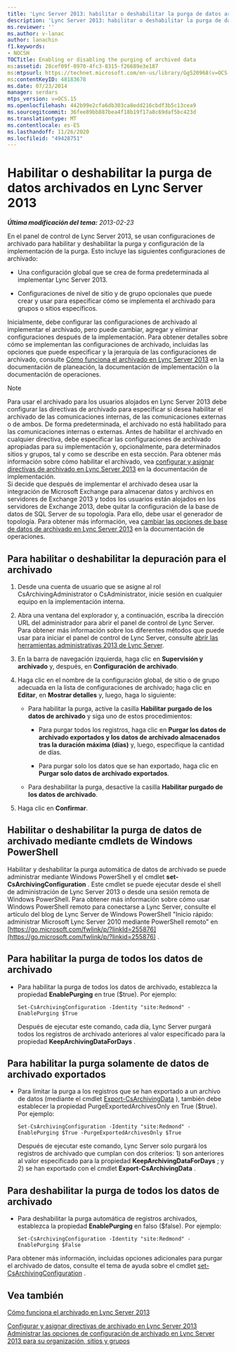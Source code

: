 ```yaml
---
title: 'Lync Server 2013: habilitar o deshabilitar la purga de datos archivados'
description: 'Lync Server 2013: habilitar o deshabilitar la purga de datos archivados.'
ms.reviewer: ''
ms.author: v-lanac
author: lanachin
f1.keywords:
- NOCSH
TOCTitle: Enabling or disabling the purging of archived data
ms:assetid: 28cef09f-0970-4fc3-8315-f26689e3e187
ms:mtpsurl: https://technet.microsoft.com/en-us/library/Gg520968(v=OCS.15)
ms:contentKeyID: 48183678
ms.date: 07/23/2014
manager: serdars
mtps_version: v=OCS.15
ms.openlocfilehash: 442b99e2cfa6db303ca8edd216cbdf3b5c13cea9
ms.sourcegitcommit: 36fee89bb887bea4f18b19f17a8c69daf5bc423d
ms.translationtype: MT
ms.contentlocale: es-ES
ms.lasthandoff: 11/26/2020
ms.locfileid: "49428751"
---
```

# <a name="enabling-or-disabling-the-purging-of-archived-data-in-lync-server-2013"></a>Habilitar o deshabilitar la purga de datos archivados en Lync Server 2013

<div data-xmlns="http://www.w3.org/1999/xhtml">

<div class="topic" data-xmlns="http://www.w3.org/1999/xhtml" data-msxsl="urn:schemas-microsoft-com:xslt" data-cs="https://msdn.microsoft.com/">

<div data-asp="https://msdn2.microsoft.com/asp">



</div>

<div id="mainSection">

<div id="mainBody">

<span> </span>

_**Última modificación del tema:** 2013-02-23_

En el panel de control de Lync Server 2013, se usan configuraciones de archivado para habilitar y deshabilitar la purga y configuración de la implementación de la purga. Esto incluye las siguientes configuraciones de archivado:

  - Una configuración global que se crea de forma predeterminada al implementar Lync Server 2013.

  - Configuraciones de nivel de sitio y de grupo opcionales que puede crear y usar para especificar cómo se implementa el archivado para grupos o sitios específicos.

Inicialmente, debe configurar las configuraciones de archivado al implementar el archivado, pero puede cambiar, agregar y eliminar configuraciones después de la implementación. Para obtener detalles sobre cómo se implementan las configuraciones de archivado, incluidas las opciones que puede especificar y la jerarquía de las configuraciones de archivado, consulte [Cómo funciona el archivado en Lync Server 2013](lync-server-2013-how-archiving-works.md) en la documentación de planeación, la documentación de implementación o la documentación de operaciones.

<div>


> [!NOTE]  
> Para usar el archivado para los usuarios alojados en Lync Server 2013 debe configurar las directivas de archivado para especificar si desea habilitar el archivado de las comunicaciones internas, de las comunicaciones externas o de ambos. De forma predeterminada, el archivado no está habilitado para las comunicaciones internas o externas. Antes de habilitar el archivado en cualquier directiva, debe especificar las configuraciones de archivado apropiadas para su implementación y, opcionalmente, para determinados sitios y grupos, tal y como se describe en esta sección. Para obtener más información sobre cómo habilitar el archivado, vea <A href="lync-server-2013-configuring-and-assigning-archiving-policies.md">configurar y asignar directivas de archivado en Lync Server 2013</A> en la documentación de implementación.<BR>Si decide que después de implementar el archivado desea usar la integración de Microsoft Exchange para almacenar datos y archivos en servidores de Exchange 2013 y todos los usuarios están alojados en los servidores de Exchange 2013, debe quitar la configuración de la base de datos de SQL Server de su topología. Para ello, debe usar el generador de topología. Para obtener más información, vea <A href="lync-server-2013-changing-archiving-database-options.md">cambiar las opciones de base de datos de archivado en Lync Server 2013</A> en la documentación de operaciones.



</div>

<div>

## <a name="to-enable-or-disable-purging-for-archiving"></a>Para habilitar o deshabilitar la depuración para el archivado

1.  Desde una cuenta de usuario que se asigne al rol CsArchivingAdministrator o CsAdministrator, inicie sesión en cualquier equipo en la implementación interna.

2.  Abra una ventana del explorador y, a continuación, escriba la dirección URL del administrador para abrir el panel de control de Lync Server. Para obtener más información sobre los diferentes métodos que puede usar para iniciar el panel de control de Lync Server, consulte [abrir las herramientas administrativas 2013 de Lync Server](lync-server-2013-open-lync-server-administrative-tools.md).

3.  En la barra de navegación izquierda, haga clic en **Supervisión y archivado** y, después, en **Configuración de archivado**.

4.  Haga clic en el nombre de la configuración global, de sitio o de grupo adecuada en la lista de configuraciones de archivado; haga clic en **Editar**, en **Mostrar detalles** y, luego, haga lo siguiente:
    
      - Para habilitar la purga, active la casilla **Habilitar purgado de los datos de archivado** y siga uno de estos procedimientos:
        
          - Para purgar todos los registros, haga clic en **Purgar los datos de archivado exportados y los datos de archivado almacenados tras la duración máxima (días)** y, luego, especifique la cantidad de días.
        
          - Para purgar solo los datos que se han exportado, haga clic en **Purgar solo datos de archivado exportados**.
    
      - Para deshabilitar la purga, desactive la casilla **Habilitar purgado de los datos de archivado**.

5.  Haga clic en **Confirmar**.

</div>

<div>

## <a name="enabling-or-disabling-the-purging-of-archiving-data-by-using-windows-powershell-cmdlets"></a>Habilitar o deshabilitar la purga de datos de archivado mediante cmdlets de Windows PowerShell

Habilitar y deshabilitar la purga automática de datos de archivado se puede administrar mediante Windows PowerShell y el cmdlet **set-CsArchivingConfiguration** . Este cmdlet se puede ejecutar desde el shell de administración de Lync Server 2013 o desde una sesión remota de Windows PowerShell. Para obtener más información sobre cómo usar Windows PowerShell remoto para conectarse a Lync Server, consulte el artículo del blog de Lync Server de Windows PowerShell "Inicio rápido: administrar Microsoft Lync Server 2010 mediante PowerShell remoto" en [https://go.microsoft.com/fwlink/p/?linkId=255876](https://go.microsoft.com/fwlink/p/?linkid=255876) .

<div>

## <a name="to-enable-the-purging-of-all-archiving-data"></a>Para habilitar la purga de todos los datos de archivado

  - Para habilitar la purga de todos los datos de archivado, establezca la propiedad **EnablePurging** en true ($true). Por ejemplo:
    
        Set-CsArchivingConfiguration -Identity "site:Redmond" -EnablePurging $True
    
    Después de ejecutar este comando, cada día, Lync Server purgará todos los registros de archivado anteriores al valor especificado para la propiedad **KeepArchivingDataForDays** .

</div>

<div>

## <a name="to-enable-the-purging-only-of-exported-archiving-data"></a>Para habilitar la purga solamente de datos de archivado exportados

  - Para limitar la purga a los registros que se han exportado a un archivo de datos (mediante el cmdlet [Export-CsArchivingData](https://docs.microsoft.com/powershell/module/skype/Export-CsArchivingData) ), también debe establecer la propiedad PurgeExportedArchivesOnly en True ($true). Por ejemplo:
    
        Set-CsArchivingConfiguration -Identity "site:Redmond" -EnablePurging $True -PurgeExportedArchivesOnly $True
    
    Después de ejecutar este comando, Lync Server solo purgará los registros de archivado que cumplan con dos criterios: 1) son anteriores al valor especificado para la propiedad **KeepArchivingDataForDays** ; y 2) se han exportado con el cmdlet **Export-CsArchivingData** .

</div>

<div>

## <a name="to-disable-the-purging-of-all-archiving-data"></a>Para deshabilitar la purga de todos los datos de archivado

  - Para deshabilitar la purga automática de registros archivados, establezca la propiedad **EnablePurging** en falso ($false). Por ejemplo:
    
        Set-CsArchivingConfiguration -Identity "site:Redmond" -EnablePurging $False

</div>

Para obtener más información, incluidas opciones adicionales para purgar el archivado de datos, consulte el tema de ayuda sobre el cmdlet [set-CsArchivingConfiguration](https://docs.microsoft.com/powershell/module/skype/Set-CsArchivingConfiguration) .

</div>

<div>

## <a name="see-also"></a>Vea también


[Cómo funciona el archivado en Lync Server 2013](lync-server-2013-how-archiving-works.md)  


[Configurar y asignar directivas de archivado en Lync Server 2013](lync-server-2013-configuring-and-assigning-archiving-policies.md)  
[Administrar las opciones de configuración de archivado en Lync Server 2013 para su organización, sitios y grupos](lync-server-2013-managing-archiving-configuration-options-for-your-organization-sites-and-pools.md)  
  

</div>

</div>

<span> </span>

</div>

</div>

</div>

